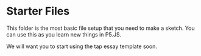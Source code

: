 # Starter Files

This folder is the most basic file setup that you need to make a sketch. You can use this as you learn new things in P5.JS. 

We will want you to start using the tap essay template soon. 
